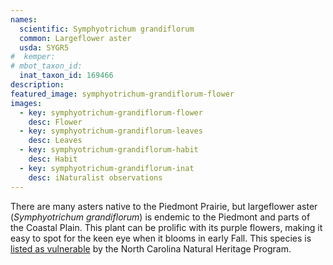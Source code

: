 ```yaml
---
names: 
  scientific: Symphyotrichum grandiflorum
  common: Largeflower aster
  usda: SYGR5
#  kemper: 
# mbot_taxon_id: 
  inat_taxon_id: 169466
description:
featured_image: symphyotrichum-grandiflorum-flower
images:
  - key: symphyotrichum-grandiflorum-flower
    desc: Flower
  - key: symphyotrichum-grandiflorum-leaves
    desc: Leaves
  - key: symphyotrichum-grandiflorum-habit
    desc: Habit 
  - key: symphyotrichum-grandiflorum-inat
    desc: iNaturalist observations
---
```


There are many asters native to the Piedmont Prairie, but largeflower aster (*Symphyotrichum grandiflorum*) is endemic to the Piedmont and parts of the Coastal Plain. This plant can be prolific with its purple flowers, making it easy to spot for the keen eye when it blooms in early Fall. This species is [listed as vulnerable](https://explorer.natureserve.org/Taxon/ELEMENT_GLOBAL.2.133496/Symphyotrichum_grandiflorum) by the North Carolina Natural Heritage Program.